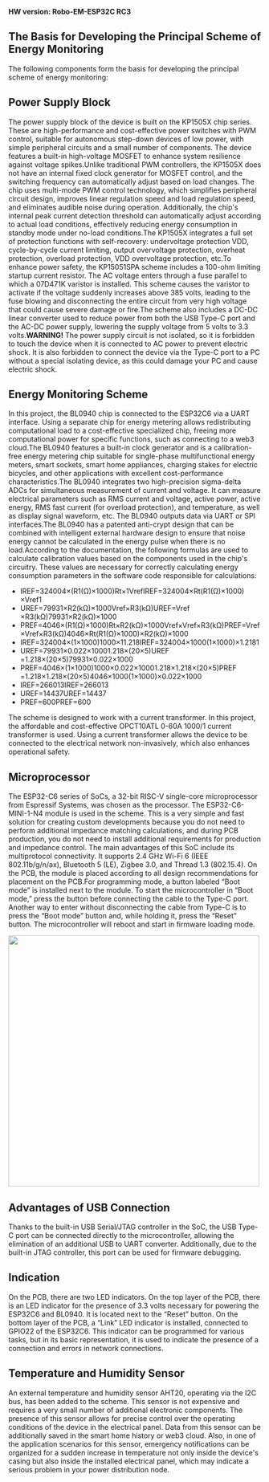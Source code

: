 **HW version: Robo-EM-ESP32C RC3**
## The Basis for Developing the Principal Scheme of Energy Monitoring

The following components form the basis for developing the principal scheme of energy monitoring:

## Power Supply Block

The power supply block of the device is built on the KP1505X chip series. These are high-performance and cost-effective power switches with PWM control, suitable for autonomous step-down devices of low power, with simple peripheral circuits and a small number of components. The device features a built-in high-voltage MOSFET to enhance system resilience against voltage spikes.Unlike traditional PWM controllers, the KP1505X does not have an internal fixed clock generator for MOSFET control, and the switching frequency can automatically adjust based on load changes. The chip uses multi-mode PWM control technology, which simplifies peripheral circuit design, improves linear regulation speed and load regulation speed, and eliminates audible noise during operation. Additionally, the chip's internal peak current detection threshold can automatically adjust according to actual load conditions, effectively reducing energy consumption in standby mode under no-load conditions.The KP1505X integrates a full set of protection functions with self-recovery: undervoltage protection VDD, cycle-by-cycle current limiting, output overvoltage protection, overheat protection, overload protection, VDD overvoltage protection, etc.To enhance power safety, the KP15051SPA scheme includes a 100-ohm limiting startup current resistor. The AC voltage enters through a fuse parallel to which a 07D471K varistor is installed. This scheme causes the varistor to activate if the voltage suddenly increases above 385 volts, leading to the fuse blowing and disconnecting the entire circuit from very high voltage that could cause severe damage or fire.The scheme also includes a DC-DC linear converter used to reduce power from both the USB Type-C port and the AC-DC power supply, lowering the supply voltage from 5 volts to 3.3 volts.**WARNING!** The power supply circuit is not isolated, so it is forbidden to touch the device when it is connected to AC power to prevent electric shock. It is also forbidden to connect the device via the Type-C port to a PC without a special isolating device, as this could damage your PC and cause electric shock.

## Energy Monitoring Scheme

In this project, the BL0940 chip is connected to the ESP32C6 via a UART interface. Using a separate chip for energy metering allows redistributing computational load to a cost-effective specialized chip, freeing more computational power for specific functions, such as connecting to a web3 cloud.The BL0940 features a built-in clock generator and is a calibration-free energy metering chip suitable for single-phase multifunctional energy meters, smart sockets, smart home appliances, charging stakes for electric bicycles, and other applications with excellent cost-performance characteristics.The BL0940 integrates two high-precision sigma-delta ADCs for simultaneous measurement of current and voltage. It can measure electrical parameters such as RMS current and voltage, active power, active energy, RMS fast current (for overload protection), and temperature, as well as display signal waveform, etc. The BL0940 outputs data via UART or SPI interfaces.The BL0940 has a patented anti-crypt design that can be combined with intelligent external hardware design to ensure that noise energy cannot be calculated in the energy pulse when there is no load.According to the documentation, the following formulas are used to calculate calibration values based on the components used in the chip's circuitry. These values are necessary for correctly calculating energy consumption parameters in the software code responsible for calculations:

- IREF=324004×(R1(Ω)×1000)Rt×1VrefIREF​=324004×Rt(R1(Ω)×1000)​×Vref​1​
- UREF=79931×R2(kΩ)×1000Vref×R3(kΩ)UREF​=Vref​×R3(kΩ)79931×R2(kΩ)×1000​
- PREF=4046×(R1(Ω)×1000)Rt×R2(kΩ)×1000Vref×Vref×R3(kΩ)PREF​=Vref​×Vref​×R3(kΩ)4046×Rt(R1(Ω)×1000)​×R2(kΩ)×1000​
- IREF=324004×(1×1000)1000×11.218IREF​=324004×1000(1×1000)​×1.2181​
- UREF=79931×0.022×10001.218×(20×5)UREF​=1.218×(20×5)79931×0.022×1000​
- PREF=4046×(1×1000)1000×0.022×10001.218×1.218×(20×5)PREF​=1.218×1.218×(20×5)4046×1000(1×1000)​×0.022×1000​
- IREF=266013IREF​=266013
- UREF=14437UREF​=14437
- PREF=600PREF​=600

The scheme is designed to work with a current transformer. In this project, the affordable and cost-effective OPCT10ATL 0-60A 1000/1 current transformer is used. Using a current transformer allows the device to be connected to the electrical network non-invasively, which also enhances operational safety.

## Microprocessor

The ESP32-C6 series of SoCs, a 32-bit RISC-V single-core microprocessor from Espressif Systems, was chosen as the processor. The ESP32-C6-MINI-1-N4 module is used in the scheme. This is a very simple and fast solution for creating custom developments because you do not need to perform additional impedance matching calculations, and during PCB production, you do not need to install additional requirements for production and impedance control. The main advantages of this SoC include its multiprotocol connectivity. It supports 2.4 GHz Wi-Fi 6 (IEEE 802.11b/g/n/ax), Bluetooth 5 (LE), Zigbee 3.0, and Thread 1.3 (802.15.4). On the PCB, the module is placed according to all design recommendations for placement on the PCB.For programming mode, a button labeled “Boot mode” is installed next to the module. To start the microcontroller in “Boot mode,” press the button before connecting the cable to the Type-C port. Another way to enter without disconnecting the cable from Type-C is to press the “Boot mode” button and, while holding it, press the “Reset” button. The microcontroller will reboot and start in firmware loading mode.

<img src="https://github.com/airalab/hardware/blob/main/EM/ESP32C6/Img/info.png" width="500px">

## Advantages of USB Connection

Thanks to the built-in USB Serial/JTAG controller in the SoC, the USB Type-C port can be connected directly to the microcontroller, allowing the elimination of an additional USB to UART converter. Additionally, due to the built-in JTAG controller, this port can be used for firmware debugging.

## Indication

On the PCB, there are two LED indicators. On the top layer of the PCB, there is an LED indicator for the presence of 3.3 volts necessary for powering the ESP32C6 and BL0940. It is located next to the “Reset” button. On the bottom layer of the PCB, a “Link” LED indicator is installed, connected to GPIO22 of the ESP32C6. This indicator can be programmed for various tasks, but in its basic representation, it is used to indicate the presence of a connection and errors in network connections.

## Temperature and Humidity Sensor

An external temperature and humidity sensor AHT20, operating via the I2C bus, has been added to the scheme. This sensor is not expensive and requires a very small number of additional electronic components. The presence of this sensor allows for precise control over the operating conditions of the device in the electrical panel. Data from this sensor can be additionally saved in the smart home history or web3 cloud. Also, in one of the application scenarios for this sensor, emergency notifications can be organized for a sudden increase in temperature not only inside the device's casing but also inside the installed electrical panel, which may indicate a serious problem in your power distribution node.